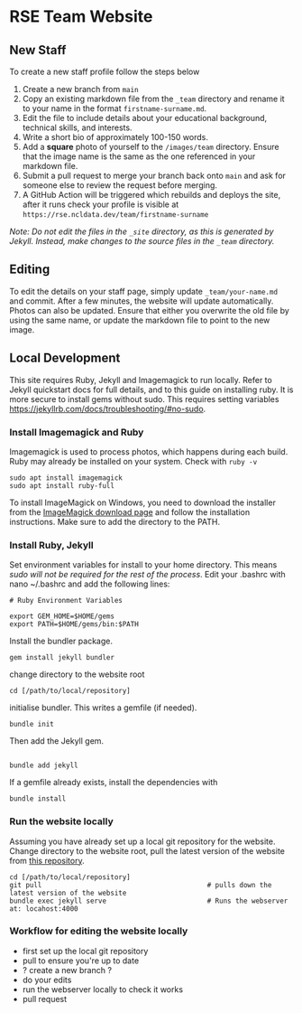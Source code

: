 # RSE Team Website

## New Staff

To create a new staff profile follow the steps below

1. Create a new branch from `main`
2. Copy an existing markdown file from the `_team` directory and rename it to your name in the format `firstname-surname.md`.
3. Edit the file to include details about your educational background, technical skills, and interests.
4. Write a short bio of approximately 100-150 words.
5. Add a **square** photo of yourself to the `/images/team` directory. Ensure that the image name is the same as the one referenced in your markdown file.
6. Submit a pull request to merge your branch back onto `main` and ask for someone else to review the request before merging.
7. A GitHub Action will be triggered which rebuilds and deploys the site, after it runs check your profile is visible at `https://rse.ncldata.dev/team/firstname-surname`

_Note: Do not edit the files in the `_site` directory, as this is generated by Jekyll. Instead, make changes to the source files in the `_team` directory._

## Editing

To edit the details on your staff page, simply update `_team/your-name.md` and commit. After a few minutes, the website will update automatically. Photos can also be updated. Ensure that either you overwrite the old file by using the same name, or update the markdown file to point to the new image.

## Local Development

This site requires Ruby, Jekyll and Imagemagick to run locally. Refer to Jekyll quickstart docs for full details, and to this guide on installing ruby. It is more secure to install gems without sudo. This requires setting variables https://jekyllrb.com/docs/troubleshooting/#no-sudo.

### Install Imagemagick and Ruby

Imagemagick is used to process photos, which happens during each build.  Ruby may already be installed on your system.  Check with `ruby -v`

```
sudo apt install imagemagick
sudo apt install ruby-full
```

To install ImageMagick on Windows, you need to download the installer from the [ImageMagick download page](https://imagemagick.org/script/download.php#windows) and follow the installation instructions. Make sure to add the directory to the PATH.

### Install Ruby, Jekyll

Set environment variables for install to your home directory. This means _*sudo will not be required* for the rest of the process_. Edit your .bashrc with nano ~/.bashrc and add the following lines:

```
# Ruby Environment Variables

export GEM_HOME=$HOME/gems
export PATH=$HOME/gems/bin:$PATH
```

Install the bundler package.

```
gem install jekyll bundler
```

change directory to the website root

```
cd [/path/to/local/repository]
```

initialise bundler. This writes a gemfile (if needed).

```
bundle init
```

Then add the Jekyll gem.

```

bundle add jekyll
```

If a gemfile already exists, install the dependencies with

```
bundle install
```

### Run the website locally

Assuming you have already set up a local git repository for the website. Change directory to the website root, pull the latest version of the website from [this repository](https://github.com/NewcastleRSE/rse-team-website/tree/main).

```
cd [/path/to/local/repository]
git pull                                         # pulls down the latest version of the website
bundle exec jekyll serve                         # Runs the webserver at: locahost:4000
```

### Workflow for editing the website locally

- first set up the local git repository
- pull to ensure you're up to date
- ? create a new branch ?
- do your edits
- run the webserver locally to check it works
- pull request
